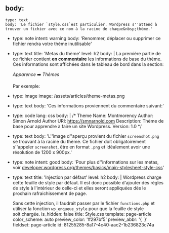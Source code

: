 body:
  -
    type: text
    body: 'Le fichier `style.css`est particulier. Wordpress s''attend à trouver un fichier avec ce nom à la racine de chaque&nbsp;thème.'
  -
    type: note
    intent: warning
    body: 'Renommer, déplacer ou supprimer ce fichier rendra votre thème&nbsp;inutilisable'
  -
    type: text
    title: 'Metas du thème'
    level: h2
    body: |
      La première partie de ce fichier contient **en commentaire** les informations de base du thème. Ces informations sont affichées dans le tableau de bord dans la section:
      
      _Apparence_ ➡️ _Thèmes_
      
      Par exemple:
  -
    type: image
    image: /assets/articles/theme-metas.png
  -
    type: text
    body: 'Ces informations proviennent du commentaire suivant:'
  -
    type: code
    lang: css
    body: |
      /*
      Theme Name: Montmorency
      Author: Simon Arnold
      Author URI: https://smnarnold.com
      Description: Thème de base pour apprendre à faire un site Wordpress.
      Version: 1.0
      */
  -
    type: text
    body: 'L''image d''aperçu provient du fichier `screenshot.png` se trouvant à la racine du thème. Ce fichier doit obligatoirement s''appeler `screenshot`, être en format `.png` et idéalement avoir une résolution de&nbsp;1200&nbsp;x&nbsp;900px.'
  -
    type: note
    intent: good
    body: 'Pour plus d''informations sur les metas, voir [developer.wordpress.org/themes/basics/main-stylesheet-style-css](https://developer.wordpress.org/themes/basics/main-stylesheet-style-css/#basic-structure)'
  -
    type: text
    title: 'Injection par défaut'
    level: h2
    body: |
      Wordpress charge cette feuille de style par défaut. Il est donc possible d'ajouter des règles de style à l'intérieur de celle-ci et elles seront appliquées dès le prochain rafraichissement de&nbsp;page.
      
      Sans cette injection, il faudrait passer par le fichier `functions.php` et utiliser la fonction `wp_enqueue_style` pour que la feuille de style soit&nbsp;chargée.
is_hidden: false
title: Style.css
template: page-article
color_scheme: auto
preview_color: '#297bf5'
preview_abbr: '{&nbsp;&nbsp;}'
fieldset: page-article
id: 81255285-8a17-4c40-aac2-1b236823c74a
